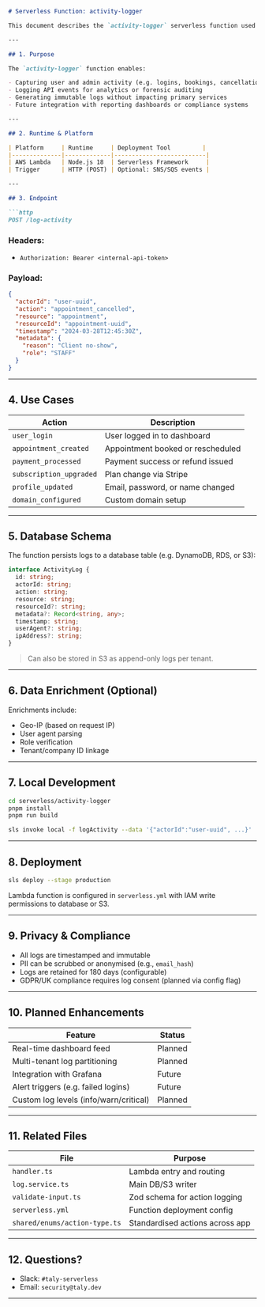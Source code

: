 ```md
# Serverless Function: activity-logger

This document describes the `activity-logger` serverless function used in the Taly CRM platform to persist, audit, and analyse user and system actions across services. It provides a non-blocking, asynchronous logging layer for auditing security-sensitive events and usage metrics.

---

## 1. Purpose

The `activity-logger` function enables:

- Capturing user and admin activity (e.g. logins, bookings, cancellations)
- Logging API events for analytics or forensic auditing
- Generating immutable logs without impacting primary services
- Future integration with reporting dashboards or compliance systems

---

## 2. Runtime & Platform

| Platform     | Runtime     | Deployment Tool         |
|--------------|-------------|--------------------------|
| AWS Lambda   | Node.js 18  | Serverless Framework     |
| Trigger      | HTTP (POST) | Optional: SNS/SQS events |

---

## 3. Endpoint

```http
POST /log-activity
```

### Headers:
- `Authorization: Bearer <internal-api-token>`

### Payload:

```json
{
  "actorId": "user-uuid",
  "action": "appointment_cancelled",
  "resource": "appointment",
  "resourceId": "appointment-uuid",
  "timestamp": "2024-03-28T12:45:30Z",
  "metadata": {
    "reason": "Client no-show",
    "role": "STAFF"
  }
}
```

---

## 4. Use Cases

| Action                      | Description                        |
|-----------------------------|------------------------------------|
| `user_login`                | User logged in to dashboard        |
| `appointment_created`       | Appointment booked or rescheduled  |
| `payment_processed`         | Payment success or refund issued   |
| `subscription_upgraded`     | Plan change via Stripe             |
| `profile_updated`           | Email, password, or name changed   |
| `domain_configured`         | Custom domain setup                |

---

## 5. Database Schema

The function persists logs to a database table (e.g. DynamoDB, RDS, or S3):

```ts
interface ActivityLog {
  id: string;
  actorId: string;
  action: string;
  resource: string;
  resourceId?: string;
  metadata?: Record<string, any>;
  timestamp: string;
  userAgent?: string;
  ipAddress?: string;
}
```

> Can also be stored in S3 as append-only logs per tenant.

---

## 6. Data Enrichment (Optional)

Enrichments include:

- Geo-IP (based on request IP)
- User agent parsing
- Role verification
- Tenant/company ID linkage

---

## 7. Local Development

```bash
cd serverless/activity-logger
pnpm install
pnpm run build

sls invoke local -f logActivity --data '{"actorId":"user-uuid", ...}'
```

---

## 8. Deployment

```bash
sls deploy --stage production
```

Lambda function is configured in `serverless.yml` with IAM write permissions to database or S3.

---

## 9. Privacy & Compliance

- All logs are timestamped and immutable
- PII can be scrubbed or anonymised (e.g., `email_hash`)
- Logs are retained for 180 days (configurable)
- GDPR/UK compliance requires log consent (planned via config flag)

---

## 10. Planned Enhancements

| Feature                   | Status   |
|---------------------------|----------|
| Real-time dashboard feed  | Planned  |
| Multi-tenant log partitioning | Planned |
| Integration with Grafana  | Future   |
| Alert triggers (e.g. failed logins) | Future |
| Custom log levels (info/warn/critical) | Planned |

---

## 11. Related Files

| File                        | Purpose                          |
|-----------------------------|----------------------------------|
| `handler.ts`                | Lambda entry and routing         |
| `log.service.ts`            | Main DB/S3 writer                |
| `validate-input.ts`         | Zod schema for action logging    |
| `serverless.yml`            | Function deployment config       |
| `shared/enums/action-type.ts` | Standardised actions across app |

---

## 12. Questions?

- Slack: `#taly-serverless`
- Email: `security@taly.dev`

---
```
